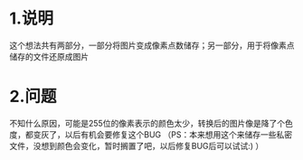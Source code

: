 # 1.说明
这个想法共有两部分，一部分将图片变成像素点数储存；另一部分，用于将像素点储存的文件还原成图片

# 2.问题
不知什么原因，可能是255位的像素表示的颜色太少，转换后的图片像是降了个色度，都变灰了，以后有机会要修复这个BUG
（PS：本来想用这个来储存一些私密文件，没想到颜色会变化，暂时搁置了吧，以后修复BUG后可以试试:) ）
